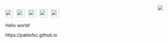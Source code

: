 <img align="right" src="https://github-readme-stats.vercel.app/api/top-langs/?username=pablofsc&layout=compact&theme=github_dark&langs_count=20&hide=Dockerfile,Makefile" />

<p align="left">
  <img height="25px" width="25px" src="https://cdn.jsdelivr.net/gh/devicons/devicon@latest/icons/c/c-original.svg" /> &nbsp;
  <img height="25px" width="25px" src="https://cdn.jsdelivr.net/gh/devicons/devicon/icons/javascript/javascript-original.svg" /> &nbsp;
  <img height="25px" width="25px" src="https://cdn.jsdelivr.net/gh/devicons/devicon/icons/typescript/typescript-original.svg" /> &nbsp;
  <img height="25px" width="25px" src="https://cdn.jsdelivr.net/gh/devicons/devicon@latest/icons/php/php-original.svg" /> &nbsp;
  <img height="25px" width="25px" src="https://cdn.jsdelivr.net/gh/devicons/devicon@latest/icons/java/java-original.svg" /> &nbsp;
</p>

<p align="left">
  Hello world!
</p>
  
<p align="left">
    https://pablofsc.github.io
</p>
